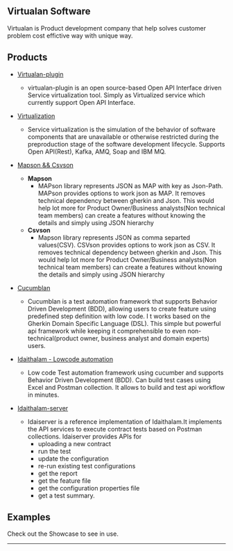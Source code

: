 ## Virtualan Software

Virtualan is Product development company that help solves customer problem cost effictive way with  unique way.   

## Products

- [Virtualan-plugin](https://github.com/virtualansoftware/virtualan/tree/master/modules/virtualan-plugin)
    - virtualan-plugin is an open source-based Open API Interface driven Service virtualization tool. Simply as Virtualized service which currently support Open API Interface.
- [Virtualization](https://github.com/virtualansoftware/virtualan/tree/master/modules/virtualization)
    - Service virtualization is the simulation of the behavior of software components that are unavailable or otherwise restricted during the preproduction stage of the software development lifecycle. Supports Open API(Rest), Kafka, AMQ, Soap and IBM MQ.
- [Mapson && Csvson](https://github.com/virtualansoftware/mapson)
    - **Mapson**
        - MAPson library represents JSON as MAP with key as Json-Path. MAPson provides options to work json as MAP. It removes technical dependency between gherkin and Json. This would help lot more for Product Owner/Business analysts(Non technical team members) can create a features without knowing the details and simply using JSON hierarchy
    - **Csvson**
        -  Mapson library represents JSON as comma separted values(CSV). CSVson provides options to work json as CSV. It removes technical dependency between gherkin and Json. This would help lot more for Product Owner/Business analysts(Non technical team members) can create a features without knowing the details and simply using JSON hierarchy


- [Cucumblan](https://github.com/virtualansoftware/cucumblan)
    - Cucumblan is a test automation framework that supports Behavior Driven Development (BDD), allowing users to create feature using predefined step definition with low code. I t works based on the Gherkin Domain Specific Language (DSL). This simple but powerful api framework while keeping it comprehensible to even non-technical(product owner, business analyst and domain experts) users.
- [Idaithalam - Lowcode automation](https://github.com/virtualansoftware/idaithalam)
    - Low code Test automation framework using cucumber and supports Behavior Driven Development (BDD). Can build test cases using Excel and Postman collection. It allows to build and test api workflow in minutes.
- [Idaithalam-server](https://github.com/virtualansoftware/idaithalam-server)
    - Idaiserver is a reference implementation of Idaithalam.It implements the API services to execute contract tests based on Postman collections.
        Idaiserver provides APIs for 
        - uploading a new contract
        - run the test
        - update the configuration
        - re-run existing test configurations
        - get the report
        - get the feature file
        - get the configuration properties file
        - get a test summary.

## Examples

Check out the Showcase to see in use.

----